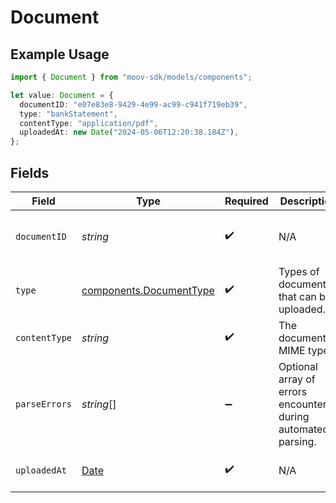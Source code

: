 # Document

## Example Usage

```typescript
import { Document } from "moov-sdk/models/components";

let value: Document = {
  documentID: "e07e83e8-9429-4e99-ac99-c941f719eb39",
  type: "bankStatement",
  contentType: "application/pdf",
  uploadedAt: new Date("2024-05-06T12:20:38.184Z"),
};
```

## Fields

| Field                                                                                         | Type                                                                                          | Required                                                                                      | Description                                                                                   | Example                                                                                       |
| --------------------------------------------------------------------------------------------- | --------------------------------------------------------------------------------------------- | --------------------------------------------------------------------------------------------- | --------------------------------------------------------------------------------------------- | --------------------------------------------------------------------------------------------- |
| `documentID`                                                                                  | *string*                                                                                      | :heavy_check_mark:                                                                            | N/A                                                                                           | e07e83e8-9429-4e99-ac99-c941f719eb39                                                          |
| `type`                                                                                        | [components.DocumentType](../../models/components/documenttype.md)                            | :heavy_check_mark:                                                                            | Types of documents that can be uploaded.                                                      | bankStatement                                                                                 |
| `contentType`                                                                                 | *string*                                                                                      | :heavy_check_mark:                                                                            | The document's MIME type.                                                                     | application/pdf                                                                               |
| `parseErrors`                                                                                 | *string*[]                                                                                    | :heavy_minus_sign:                                                                            | Optional array of errors encountered during automated parsing.                                |                                                                                               |
| `uploadedAt`                                                                                  | [Date](https://developer.mozilla.org/en-US/docs/Web/JavaScript/Reference/Global_Objects/Date) | :heavy_check_mark:                                                                            | N/A                                                                                           | 2024-05-06 12:20:38.184 +0000 UTC                                                             |